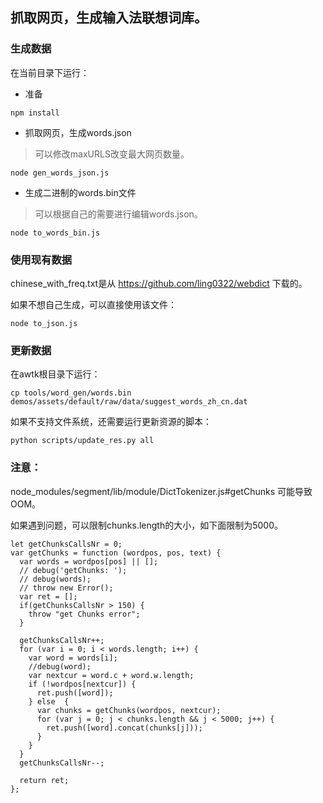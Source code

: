 ## 抓取网页，生成输入法联想词库。

### 生成数据

在当前目录下运行：

* 准备

```
npm install
```

* 抓取网页，生成words.json

> 可以修改maxURLS改变最大网页数量。

```
node gen_words_json.js 
```


* 生成二进制的words.bin文件

> 可以根据自己的需要进行编辑words.json。

```
node to_words_bin.js
```

### 使用现有数据

chinese\_with\_freq.txt是从 https://github.com/ling0322/webdict 下载的。

如果不想自己生成，可以直接使用该文件：

```
node to_json.js
```

### 更新数据

在awtk根目录下运行：

```
cp tools/word_gen/words.bin demos/assets/default/raw/data/suggest_words_zh_cn.dat
```

如果不支持文件系统，还需要运行更新资源的脚本：

```
python scripts/update_res.py all
```

### 注意：
node\_modules/segment/lib/module/DictTokenizer.js#getChunks 可能导致OOM。

如果遇到问题，可以限制chunks.length的大小，如下面限制为5000。

```
let getChunksCallsNr = 0;
var getChunks = function (wordpos, pos, text) {
  var words = wordpos[pos] || [];
  // debug('getChunks: ');
  // debug(words);
  // throw new Error();
  var ret = [];
  if(getChunksCallsNr > 150) {
    throw "get Chunks error";
  }
  
  getChunksCallsNr++;
  for (var i = 0; i < words.length; i++) {
    var word = words[i];
    //debug(word);
    var nextcur = word.c + word.w.length;
    if (!wordpos[nextcur]) {
      ret.push([word]);
    } else  {
      var chunks = getChunks(wordpos, nextcur);
      for (var j = 0; j < chunks.length && j < 5000; j++) {
        ret.push([word].concat(chunks[j]));
      }
    }
  }
  getChunksCallsNr--;

  return ret;
};
```

